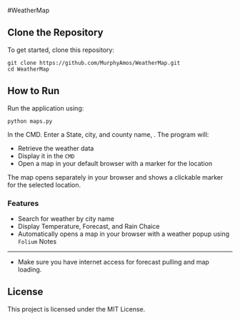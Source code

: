 #WeatherMap

## Clone the Repository

To get started, clone this repository:

    git clone https://github.com/MurphyAmos/WeatherMap.git
    cd WeatherMap

## How to Run

Run the application using:

    python maps.py

In the CMD. Enter a State, city, and county name, . The program will:
- Retrieve the weather data
- Display it in the `CMD`
- Open a map in your default browser with a marker for the location


The map opens separately in your browser and shows a clickable marker for the selected location.

### Features

- Search for weather by city name
- Display Temperature, Forecast, and Rain Chaice
- Automatically opens a map in your browser with a weather popup using `Folium`
Notes
-----
- Make sure you have internet access for forecast pulling and map loading.


License
-------
This project is licensed under the MIT License.

